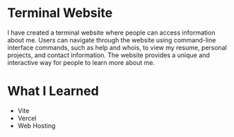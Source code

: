 # Terminal Website

I have created a terminal website where people can access information about me. Users can navigate through the website using command-line interface commands, such as help and whois, to view my resume, personal projects, and contact information. The website provides a unique and interactive way for people to learn more about me.

# What I Learned

* Vite
* Vercel
* Web Hosting
